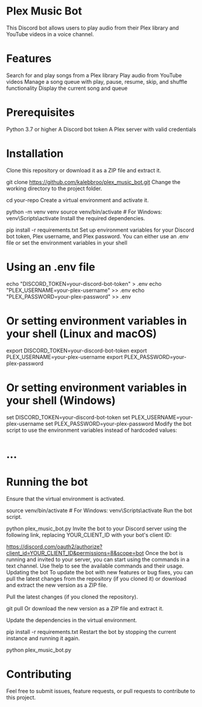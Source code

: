 # Plex Music Bot
This Discord bot allows users to play audio from their Plex library and YouTube videos in a voice channel.

# Features
Search for and play songs from a Plex library
Play audio from YouTube videos
Manage a song queue with play, pause, resume, skip, and shuffle functionality
Display the current song and queue

# Prerequisites
Python 3.7 or higher
A Discord bot token
A Plex server with valid credentials

# Installation
Clone this repository or download it as a ZIP file and extract it.

git clone https://github.com/kalebbroo/plex_music_bot.git
Change the working directory to the project folder.

cd your-repo
Create a virtual environment and activate it.

python -m venv venv
source venv/bin/activate  # For Windows: venv\Scripts\activate
Install the required dependencies.

pip install -r requirements.txt
Set up environment variables for your Discord bot token, Plex username, and Plex password. You can either use an .env file or set the environment variables in your shell

# Using an .env file
echo "DISCORD_TOKEN=your-discord-bot-token" > .env
echo "PLEX_USERNAME=your-plex-username" >> .env
echo "PLEX_PASSWORD=your-plex-password" >> .env

# Or setting environment variables in your shell (Linux and macOS)
export DISCORD_TOKEN=your-discord-bot-token
export PLEX_USERNAME=your-plex-username
export PLEX_PASSWORD=your-plex-password

# Or setting environment variables in your shell (Windows)
set DISCORD_TOKEN=your-discord-bot-token
set PLEX_USERNAME=your-plex-username
set PLEX_PASSWORD=your-plex-password
Modify the bot script to use the environment variables instead of hardcoded values:

# ...
# Running the bot
Ensure that the virtual environment is activated.

source venv/bin/activate  # For Windows: venv\Scripts\activate
Run the bot script.

python plex_music_bot.py
Invite the bot to your Discord server using the following link, replacing YOUR_CLIENT_ID with your bot's client ID:

https://discord.com/oauth2/authorize?client_id=YOUR_CLIENT_ID&permissions=8&scope=bot
Once the bot is running and invited to your server, you can start using the commands in a text channel. Use !help to see the available commands and their usage.
Updating the bot
To update the bot with new features or bug fixes, you can pull the latest changes from the repository (if you cloned it) or download and extract the new version as a ZIP file.

Pull the latest changes (if you cloned the repository).

git pull
Or download the new version as a ZIP file and extract it.

Update the dependencies in the virtual environment.

pip install -r requirements.txt
Restart the bot by stopping the current instance and running it again.

python plex_music_bot.py


# Contributing
Feel free to submit issues, feature requests, or pull requests to contribute to this project.
